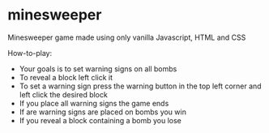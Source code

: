 # minesweeper
Minesweeper game made using only vanilla Javascript, HTML and CSS

How-to-play:
- Your goals is to set warning signs on all bombs
- To reveal a block left click it
- To set a warning sign press the warning button in the top left corner and left click the desired block
- If you place all warning signs the game ends
- If are warning signs are placed on bombs you win
- If you reveal a block containing a bomb you lose
